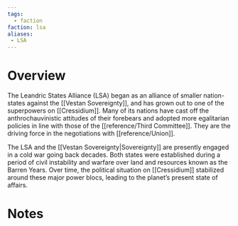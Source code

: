 ```yaml
---
tags:
  - faction
faction: lsa
aliases: 
 - LSA
---
```


# Overview
The Leandric States Alliance (LSA) began as an alliance of smaller nation-states against the [[Vestan Sovereignty]], and has grown out to one of the superpowers on [[Cressidium]]. Many of its nations have cast off the anthrochauvinistic attitudes of their forebears and adopted more egalitarian policies in line with those of the [[reference/Third Committee]]. They are the driving force in the negotiations with [[reference/Union]].

The LSA and the [[Vestan Sovereignty|Sovereignty]] are presently engaged in a cold war going back decades. Both states were established during a period of civil instability and warfare over land and resources known as the Barren Years. Over time, the political situation on [[Cressidium]] stabilized around these major power blocs, leading to the planet’s present state of affairs.

# Notes